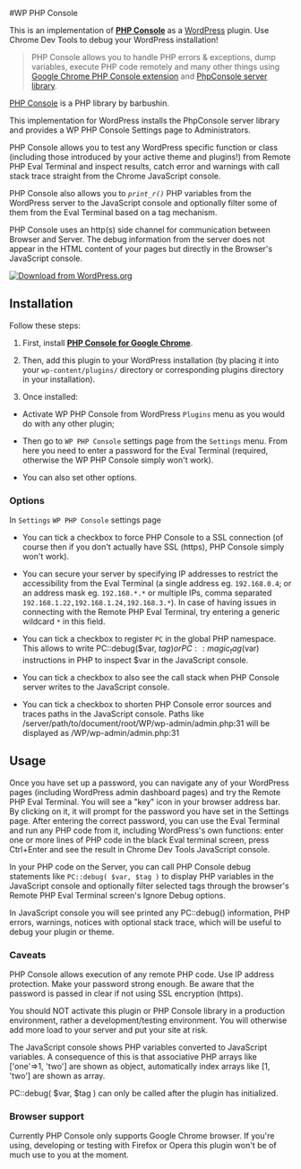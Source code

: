#WP PHP Console

This is an implementation of **[PHP Console](https://github.com/barbushin/php-console)** as a [WordPress](http://www.wordpress.org) plugin.  Use Chrome Dev Tools to debug your WordPress installation!

> PHP Console allows you to handle PHP errors & exceptions, dump variables, execute PHP code remotely and many other things using [Google Chrome PHP Console extension](https://chrome.google.com/webstore/detail/php-console/nfhmhhlpfleoednkpnnnkolmclajemef) and [PhpConsole server library](https://github.com/barbushin/php-console).

[PHP Console](https://github.com/barbushin/php-console) is a PHP library by barbushin.

This implementation for WordPress installs the PhpConsole server library and provides a WP PHP Console Settings page to Administrators.

PHP Console allows you to test any WordPress specific function or class (including those introduced by your active theme and plugins!) from Remote PHP Eval Terminal and inspect results, catch error and warnings with call stack trace straight from the Chrome JavaScript console.

PHP Console also allows you to _`print_r()`_ PHP variables from the WordPress server to the JavaScript console and optionally filter some of them from the Eval Terminal based on a tag mechanism.

PHP Console uses an http(s) side channel for communication between Browser and Server. The debug information from the server does not appear in the HTML content of your pages but directly in the Browser's JavaScript console.

[![Download from WordPress.org](https://github.com/nekojira/wp-php-console/blob/master/assets/wordpress-download-btn.png)](https://wordpress.org/plugins/wp-php-console/)


## Installation

Follow these steps:

1. First, install **[PHP Console for Google Chrome](https://chrome.google.com/webstore/detail/php-console/nfhmhhlpfleoednkpnnnkolmclajemef)**.

2. Then, add this plugin to your WordPress installation (by placing it into your `wp-content/plugins/` directory or corresponding plugins directory in your installation).

3. Once installed:

  - Activate WP PHP Console from WordPress `Plugins` menu as you would do with any other plugin;

  - Then go to `WP PHP Console` settings page from the `Settings` menu. From here you need to enter a password for the Eval Terminal (required, otherwise the WP PHP Console simply won't work).

  - You can also set other options.

### Options

In `Settings` `WP PHP Console` settings page

- You can tick a checkbox to force PHP Console to a SSL connection (of course then if you don't actually have SSL (https), PHP Console simply won't work).

- You can secure your server by specifying IP addresses to restrict the accessibility from the Eval Terminal (a single address eg. `192.168.0.4`; or an address mask eg. `192.168.*.*` or multiple IPs, comma separated `192.168.1.22,192.168.1.24,192.168.3.*`). In case of having issues in connecting with the Remote PHP Eval Terminal, try entering a generic wildcard `*` in this field.

- You can tick a checkbox to register `PC` in the global PHP namespace. This allows to write PC::debug($var, $tag) or PC::magic_tag($var) instructions in PHP to inspect $var in the JavaScript console.

- You can tick a checkbox to also see the call stack when PHP Console server writes to the JavaScript console.

- You can tick a checkbox to shorten PHP Console error sources and traces paths in the JavaScript console. Paths like /server/path/to/document/root/WP/wp-admin/admin.php:31 will be displayed as /WP/wp-admin/admin.php:31

## Usage

Once you have set up a password, you can navigate any of your WordPress pages (including WordPress admin dashboard pages) and try the Remote PHP Eval Terminal. You will see a "key" icon in your browser address bar. By clicking on it, it will prompt for the password you have set in the Settings page. After entering the correct password, you can use the Eval Terminal and run any PHP code from it, including WordPress's own functions: enter one or more lines of PHP code in the black Eval terminal screen, press Ctrl+Enter and see the result in Chrome Dev Tools JavaScript console.

In your PHP code on the Server, you can call PHP Console debug statements like `PC::debug( $var, $tag )` to display PHP variables in the JavaScript console and optionally filter selected tags through the browser's Remote PHP Eval Terminal screen's Ignore Debug options.

In JavaScript console you will see printed any PC::debug() information, PHP errors, warnings, notices with optional stack trace, which will be useful to debug your plugin or theme.

### Caveats

PHP Console allows execution of any remote PHP code. Use IP address protection. Make your password strong enough. Be aware that the password is passed in clear if not using SSL encryption (https).

You should NOT activate this plugin or PHP Console library in a production environment, rather a development/testing environment. You will otherwise add more load to your server and put your site at risk.

The JavaScript console shows PHP variables converted to JavaScript variables. A consequence of this is that associative PHP arrays like ['one'=>1, 'two'] are shown as object, automatically index arrays like [1, 'two'] are shown as array.

PC::debug( $var, $tag ) can only be called after the plugin has initialized.

### Browser support

Currently PHP Console only supports Google Chrome browser. If you're using, developing or testing with Firefox or Opera this plugin won't be of much use to you at the moment.
